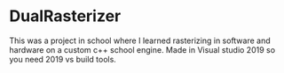 # DualRasterizer
This was a project in school where I learned rasterizing in software and hardware on a custom c++ school engine. Made in Visual studio 2019 so you need 2019 vs build tools.
